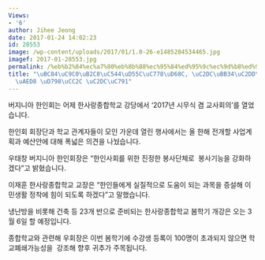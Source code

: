 ```yaml
---
Views:
- '6'
author: Jihee Jeong
date: 2017-01-24 14:02:23
id: 28553
image: /wp-content/uploads/2017/01/1.0-26-e1485284534465.jpg
imagef: 2017-01-28553.jpg
permalink: /%eb%b2%84%ec%a7%80%eb%8b%88%ec%95%84%ed%95%9c%ec%9d%b8%ed%9a%8c-%ec%8b%9c%eb%ac%b4%ec%8b%9d%ea%b3%bc-%ed%95%a8%ea%bb%98-%ed%9e%98%ec%b0%ac-%ec%8b%9c%ec%9e%91/
title: "\uBC84\uC9C0\uB2C8\uC544\uD55C\uC778\uD68C, \uC2DC\uBB34\uC2DD\uACFC \uD568\
  \uAED8 \uD798\uCC2C \uC2DC\uC791"
---
```


버지니아 한인회는 어제 한사랑종합학교 강당에서 ‘2017년 시무식 겸 교사회의’를 열었습니다.

한인회 회장단과 학교 관계자들이 모인 가운데 열린 행사에서는 올 한해 전개할 사업계획과 예산안에 대해 폭넓은 의견을 나눴습니다.

우태창 버지니아 한인회장은 “한인사회를 위한 진정한 봉사단체로  봉사기능을 강화하겠다”고 밝혔습니다.

이재훈 한사랑종합학교 교장은 “한인들에게 실질적으로 도움이 되는 과목을 증설해 이민생활 정착에 힘이 되도록 하겠다”고 말했습니다.

냉난방을 비롯해 건축 등 23개 반으로 준비되는 한사랑종합학교 봄학기 개강은 오는 3월 6일 할 예정입니다.

종합학교와 관련해 우회장은 이번 봄학기에 수강생 등록이 100명이 초과되지 않으면 학교폐쇄가능성을  강조해 향후 귀추가 주목됩니다.